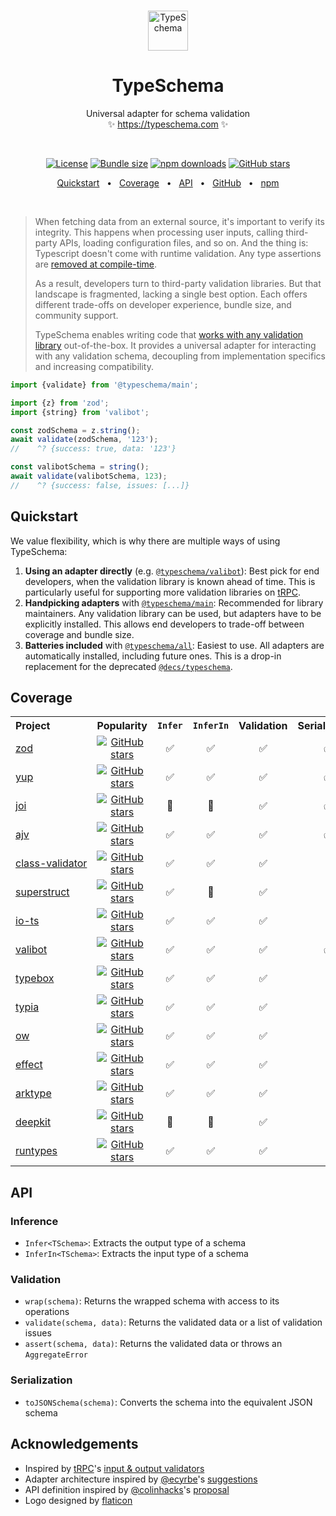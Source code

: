 <!-- This file is generated. Do not modify it manually! -->

<br />
<p align="center">
  <img src="https://typeschema.com/assets/logo.png" width="64px" alt="TypeSchema" />
</p>
<h1 align="center">
  TypeSchema
</h1>
<p align="center">
  Universal adapter for schema validation
  <br />
  ✨ <a href="https://typeschema.com">https://typeschema.com</a> ✨
</p>
<br />

<p align="center">
  <a href="https://opensource.org/licenses/MIT" rel="nofollow"><img src="https://img.shields.io/github/license/decs/typeschema" alt="License"></a>
  <a href="https://bundlephobia.com/package/@typeschema/main" rel="nofollow"><img src="https://img.shields.io/bundlephobia/minzip/%40typeschema%2Fmain" alt="Bundle size"></a>
  <a href="https://www.npmjs.com/package/@typeschema/core" rel="nofollow"><img src="https://img.shields.io/npm/dw/@typeschema/core.svg" alt="npm downloads"></a>
  <a href="https://github.com/decs/typeschema/stargazers" rel="nofollow"><img src="https://img.shields.io/github/stars/decs/typeschema" alt="GitHub stars"></a>
</p>
<p align="center">
  <a href="#quickstart">Quickstart</a>
  <span>&nbsp;&nbsp;•&nbsp;&nbsp;</span>
  <a href="#coverage">Coverage</a>
  <span>&nbsp;&nbsp;•&nbsp;&nbsp;</span>
  <a href="#api">API</a>
  <span>&nbsp;&nbsp;•&nbsp;&nbsp;</span>
  <a href="https://github.com/decs/typeschema">GitHub</a>
  <span>&nbsp;&nbsp;•&nbsp;&nbsp;</span>
  <a href="https://www.npmjs.com/package/@typeschema/main">npm</a>
</p>
<br />

> When fetching data from an external source, it's important to verify its integrity. This happens when processing user inputs, calling third-party APIs, loading configuration files, and so on. And the thing is: Typescript doesn't come with runtime validation. Any type assertions are [removed at compile-time](https://www.typescriptlang.org/docs/handbook/2/everyday-types.html#type-assertions).
> 
> As a result, developers turn to third-party validation libraries. But that landscape is fragmented, lacking a single best option. Each offers different trade-offs on developer experience, bundle size, and community support.
> 
> TypeSchema enables writing code that [works with any validation library](#coverage) out-of-the-box. It provides a universal adapter for interacting with any validation schema, decoupling from implementation specifics and increasing compatibility.

```ts
import {validate} from '@typeschema/main';

import {z} from 'zod';
import {string} from 'valibot';

const zodSchema = z.string();
await validate(zodSchema, '123');
//    ^? {success: true, data: '123'}

const valibotSchema = string();
await validate(valibotSchema, 123);
//    ^? {success: false, issues: [...]}
```

## Quickstart

We value flexibility, which is why there are multiple ways of using TypeSchema:
1. **Using an adapter directly** (e.g. [`@typeschema/valibot`](https://github.com/decs/typeschema/tree/main/packages/valibot)): Best pick for end developers, when the validation library is known ahead of time. This is particularly useful for supporting more validation libraries on [tRPC](https://trpc.io/).
2. **Handpicking adapters** with [`@typeschema/main`](https://github.com/decs/typeschema/tree/main/packages/main): Recommended for library maintainers. Any validation library can be used, but adapters have to be explicitly installed. This allows end developers to trade-off between coverage and bundle size.
3. **Batteries included** with [`@typeschema/all`](https://github.com/decs/typeschema/tree/main/packages/all): Easiest to use. All adapters are automatically installed, including future ones. This is a drop-in replacement for the deprecated [`@decs/typeschema`](https://www.npmjs.com/package/@decs/typeschema).

## Coverage

<table>
  <tr>
    <th align="left">Project</th>
    <th align="center">Popularity</th>
    <th align="center"><code>Infer</code></th>
    <th align="center"><code>InferIn</code></th>
    <th align="center">Validation</th>
    <th align="center">Serialization</th>
    <th align="left">Adapter</th>
  </tr>
  <tr>
    <td align="left"><nobr><a href="https://zod.dev" rel="nofollow">zod</a></nobr></td>
    <td align="center"><a href="https://github.com/colinhacks/zod" rel="nofollow"><img src="https://img.shields.io/github/stars/colinhacks/zod?style=social" alt="GitHub stars"></a></td>
    <td align="center">✅</td>
    <td align="center">✅</td>
    <td align="center">✅</td>
    <td align="center">✅</td>
    <td align="left"><nobr><code><a href="https://github.com/decs/typeschema/tree/main/packages/zod">@typeschema/zod</a></code></nobr></td>
  </tr>
  <tr>
    <td align="left"><nobr><a href="https://github.com/jquense/yup" rel="nofollow">yup</a></nobr></td>
    <td align="center"><a href="https://github.com/jquense/yup" rel="nofollow"><img src="https://img.shields.io/github/stars/jquense/yup?style=social" alt="GitHub stars"></a></td>
    <td align="center">✅</td>
    <td align="center">✅</td>
    <td align="center">✅</td>
    <td align="center">✅</td>
    <td align="left"><nobr><code><a href="https://github.com/decs/typeschema/tree/main/packages/yup">@typeschema/yup</a></code></nobr></td>
  </tr>
  <tr>
    <td align="left"><nobr><a href="https://joi.dev" rel="nofollow">joi</a></nobr></td>
    <td align="center"><a href="https://github.com/hapijs/joi" rel="nofollow"><img src="https://img.shields.io/github/stars/hapijs/joi?style=social" alt="GitHub stars"></a></td>
    <td align="center">🧐</td>
    <td align="center">🧐</td>
    <td align="center">✅</td>
    <td align="center">✅</td>
    <td align="left"><nobr><code><a href="https://github.com/decs/typeschema/tree/main/packages/joi">@typeschema/joi</a></code></nobr></td>
  </tr>
  <tr>
    <td align="left"><nobr><a href="https://ajv.js.org" rel="nofollow">ajv</a></nobr></td>
    <td align="center"><a href="https://github.com/ajv-validator/ajv" rel="nofollow"><img src="https://img.shields.io/github/stars/ajv-validator/ajv?style=social" alt="GitHub stars"></a></td>
    <td align="center">✅</td>
    <td align="center">✅</td>
    <td align="center">✅</td>
    <td align="center">✅</td>
    <td align="left"><nobr><code><a href="https://github.com/decs/typeschema/tree/main/packages/json">@typeschema/json</a></code></nobr></td>
  </tr>
  <tr>
    <td align="left"><nobr><a href="https://github.com/typestack/class-validator" rel="nofollow">class-validator</a></nobr></td>
    <td align="center"><a href="https://github.com/typestack/class-validator" rel="nofollow"><img src="https://img.shields.io/github/stars/typestack/class-validator?style=social" alt="GitHub stars"></a></td>
    <td align="center">✅</td>
    <td align="center">✅</td>
    <td align="center">✅</td>
    <td align="center">🧐</td>
    <td align="left"><nobr><code><a href="https://github.com/decs/typeschema/tree/main/packages/class-validator">@typeschema/class-validator</a></code></nobr></td>
  </tr>
  <tr>
    <td align="left"><nobr><a href="https://docs.superstructjs.org" rel="nofollow">superstruct</a></nobr></td>
    <td align="center"><a href="https://github.com/ianstormtaylor/superstruct" rel="nofollow"><img src="https://img.shields.io/github/stars/ianstormtaylor/superstruct?style=social" alt="GitHub stars"></a></td>
    <td align="center">✅</td>
    <td align="center">🧐</td>
    <td align="center">✅</td>
    <td align="center">🧐</td>
    <td align="left"><nobr><code><a href="https://github.com/decs/typeschema/tree/main/packages/superstruct">@typeschema/superstruct</a></code></nobr></td>
  </tr>
  <tr>
    <td align="left"><nobr><a href="https://gcanti.github.io/io-ts" rel="nofollow">io-ts</a></nobr></td>
    <td align="center"><a href="https://github.com/gcanti/io-ts" rel="nofollow"><img src="https://img.shields.io/github/stars/gcanti/io-ts?style=social" alt="GitHub stars"></a></td>
    <td align="center">✅</td>
    <td align="center">✅</td>
    <td align="center">✅</td>
    <td align="center">🧐</td>
    <td align="left"><nobr><code><a href="https://github.com/decs/typeschema/tree/main/packages/io-ts">@typeschema/io-ts</a></code></nobr></td>
  </tr>
  <tr>
    <td align="left"><nobr><a href="https://valibot.dev" rel="nofollow">valibot</a></nobr></td>
    <td align="center"><a href="https://github.com/fabian-hiller/valibot" rel="nofollow"><img src="https://img.shields.io/github/stars/fabian-hiller/valibot?style=social" alt="GitHub stars"></a></td>
    <td align="center">✅</td>
    <td align="center">✅</td>
    <td align="center">✅</td>
    <td align="center">✅</td>
    <td align="left"><nobr><code><a href="https://github.com/decs/typeschema/tree/main/packages/valibot">@typeschema/valibot</a></code></nobr></td>
  </tr>
  <tr>
    <td align="left"><nobr><a href="https://github.com/sinclairzx81/typebox" rel="nofollow">typebox</a></nobr></td>
    <td align="center"><a href="https://github.com/sinclairzx81/typebox" rel="nofollow"><img src="https://img.shields.io/github/stars/sinclairzx81/typebox?style=social" alt="GitHub stars"></a></td>
    <td align="center">✅</td>
    <td align="center">✅</td>
    <td align="center">✅</td>
    <td align="center">🧐</td>
    <td align="left"><nobr><code><a href="https://github.com/decs/typeschema/tree/main/packages/typebox">@typeschema/typebox</a></code></nobr></td>
  </tr>
  <tr>
    <td align="left"><nobr><a href="https://typia.io" rel="nofollow">typia</a></nobr></td>
    <td align="center"><a href="https://github.com/samchon/typia" rel="nofollow"><img src="https://img.shields.io/github/stars/samchon/typia?style=social" alt="GitHub stars"></a></td>
    <td align="center">✅</td>
    <td align="center">✅</td>
    <td align="center">✅</td>
    <td align="center">🧐</td>
    <td align="left"><nobr><code><a href="https://github.com/decs/typeschema/tree/main/packages/function">@typeschema/function</a></code></nobr></td>
  </tr>
  <tr>
    <td align="left"><nobr><a href="https://sindresorhus.com/ow" rel="nofollow">ow</a></nobr></td>
    <td align="center"><a href="https://github.com/sindresorhus/ow" rel="nofollow"><img src="https://img.shields.io/github/stars/sindresorhus/ow?style=social" alt="GitHub stars"></a></td>
    <td align="center">✅</td>
    <td align="center">✅</td>
    <td align="center">✅</td>
    <td align="center">🧐</td>
    <td align="left"><nobr><code><a href="https://github.com/decs/typeschema/tree/main/packages/ow">@typeschema/ow</a></code></nobr></td>
  </tr>
  <tr>
    <td align="left"><nobr><a href="https://effect.website" rel="nofollow">effect</a></nobr></td>
    <td align="center"><a href="https://github.com/effect-ts/effect" rel="nofollow"><img src="https://img.shields.io/github/stars/effect-ts/effect?style=social" alt="GitHub stars"></a></td>
    <td align="center">✅</td>
    <td align="center">✅</td>
    <td align="center">✅</td>
    <td align="center">🧐</td>
    <td align="left"><nobr><code><a href="https://github.com/decs/typeschema/tree/main/packages/effect">@typeschema/effect</a></code></nobr></td>
  </tr>
  <tr>
    <td align="left"><nobr><a href="https://arktype.io" rel="nofollow">arktype</a></nobr></td>
    <td align="center"><a href="https://github.com/arktypeio/arktype" rel="nofollow"><img src="https://img.shields.io/github/stars/arktypeio/arktype?style=social" alt="GitHub stars"></a></td>
    <td align="center">✅</td>
    <td align="center">✅</td>
    <td align="center">✅</td>
    <td align="center">🧐</td>
    <td align="left"><nobr><code><a href="https://github.com/decs/typeschema/tree/main/packages/arktype">@typeschema/arktype</a></code></nobr></td>
  </tr>
  <tr>
    <td align="left"><nobr><a href="https://deepkit.io" rel="nofollow">deepkit</a></nobr></td>
    <td align="center"><a href="https://github.com/deepkit/deepkit-framework" rel="nofollow"><img src="https://img.shields.io/github/stars/deepkit/deepkit-framework?style=social" alt="GitHub stars"></a></td>
    <td align="center">🧐</td>
    <td align="center">🧐</td>
    <td align="center">✅</td>
    <td align="center">🧐</td>
    <td align="left"><nobr><code><a href="https://github.com/decs/typeschema/tree/main/packages/deepkit">@typeschema/deepkit</a></code></nobr></td>
  </tr>
  <tr>
    <td align="left"><nobr><a href="https://github.com/pelotom/runtypes" rel="nofollow">runtypes</a></nobr></td>
    <td align="center"><a href="https://github.com/pelotom/runtypes" rel="nofollow"><img src="https://img.shields.io/github/stars/pelotom/runtypes?style=social" alt="GitHub stars"></a></td>
    <td align="center">✅</td>
    <td align="center">✅</td>
    <td align="center">✅</td>
    <td align="center">🧐</td>
    <td align="left"><nobr><code><a href="https://github.com/decs/typeschema/tree/main/packages/runtypes">@typeschema/runtypes</a></code></nobr></td>
  </tr>
</table>

## API

### Inference
- `Infer<TSchema>`: Extracts the output type of a schema
- `InferIn<TSchema>`: Extracts the input type of a schema
### Validation
- `wrap(schema)`: Returns the wrapped schema with access to its operations
- `validate(schema, data)`: Returns the validated data or a list of validation issues
- `assert(schema, data)`: Returns the validated data or throws an `AggregateError`
### Serialization
- `toJSONSchema(schema)`: Converts the schema into the equivalent JSON schema

## Acknowledgements

- Inspired by [tRPC](https://trpc.io/)'s [input & output validators](https://trpc.io/docs/server/validators)
- Adapter architecture inspired by [@ecyrbe](https://github.com/ecyrbe)'s [suggestions](https://github.com/decs/typeschema/issues/1)
- API definition inspired by [@colinhacks](https://github.com/colinhacks)'s [proposal](https://twitter.com/colinhacks/status/1634284724796661761)
- Logo designed by [flaticon](https://www.flaticon.com/)
